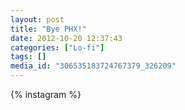 ```yaml
---
layout: post
title: "Bye PHX!"
date: 2012-10-20 12:37:43
categories: ["Lo-fi"]
tags: []
media_id: "306535183724767379_326209"
---
```


{% instagram %}

